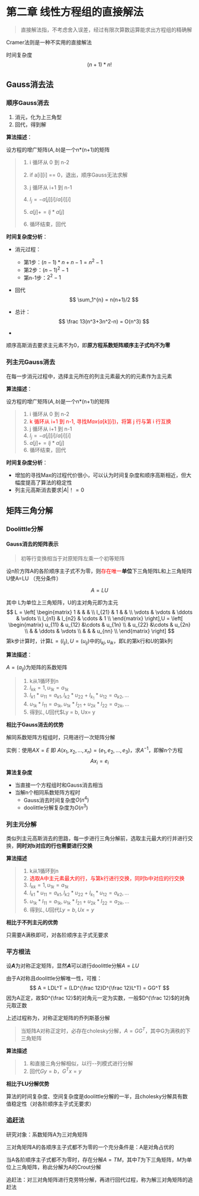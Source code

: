 # 第二章 线性方程组的直接解法

>  直接解法指，不考虑舍入误差，经过有限次算数运算能求出方程组的精确解

Cramer法则是一种不实用的直接解法

时间复杂度
$$
(n+1)*n!
$$


## Gauss消去法

### 顺序Gauss消去

1. 消元，化为上三角型
2. 回代，得到解

**算法描述**：

设方程的增广矩阵$(A,b)$是一个n*(n+1)的矩阵

> 1. i 循环从 0 到 n-2
>
> 2. if a\[i\]\[i\] == 0，退出，顺序Gauss无法求解
>
> 3. j 循环从 i+1 到 n-1
>
> 4. $l_j = - a[j][i]/a[i][i]$
>
> 5. $a[j] += lj*a[j]$
> 6. 循环结束，回代

**时间复杂度分析**：

- 消元过程：
  - 第1步：$(n-1)*n +n-1 = n^2-1$ 
  - 第2步：$(n-1)^2-1$
  - 第n-1步：$2^2-1$

- 回代
  $$
  \sum_1^{n} = n(n+1)/2
  $$
  
- 总计：
  $$
  \frac 13(n^3+3n^2-n) = O(n^3)
  $$
  
- 

顺序高斯消去要求主元素不为0，即**原方程系数矩阵顺序主子式均不为零**

### 列主元Gauss消去

在每一步消元过程中，选择主元所在的列主元素最大的的元素作为主元素

**算法描述**：

设方程的增广矩阵$(A,b)$是一个n*(n+1)的矩阵

> 1. i 循环从 0 到 n-2
> 2. <font color = 'red'>k 循环从 i+1 到 n-1, 寻找$Max(a[k][i])$，将第 j 行与第 i 行互换</font>
> 3. j 循环从 i+1 到 n-1
> 4. $l_j = - a[j][i]/a[i][i]$
> 5. $a[j] += lj*a[j]$
> 6. 循环结束，回代

**时间复杂度分析**：

- 增加的寻找Max的过程代价很小，可以认为时间复杂度和顺序高斯相近，但大幅度提高了算法的稳定性
- 列主元高斯消去要求$|A| ！= 0$

## 矩阵三角分解

### Doolittle分解

#### Gauss消去的矩阵表示

> 初等行变换相当于对原矩阵左乘一个初等矩阵

设n阶方阵A的各阶顺序主子式不为零，则<font color ='red'>存在唯一</font>**单位**下三角矩阵L和上三角矩阵U使A=LU （充分条件）

$$
A=LU
$$

其中 L为单位上三角矩阵，U的主对角元即为主元
$$
L = \left[
\begin{matrix}
 1      &       &  &       \\
 l_{21}      & 1     & &       \\
 \vdots & \vdots & \ddots & \vdots \\
 l_{n1}      & l_{n2}      & \cdots & 1      \\
\end{matrix}
\right],U = \left[
\begin{matrix}
 u_{11}      & u_{12}      &\cdots  & u_{1n}      \\
       & u_{22}     &\cdots &      u_{2n} \\
  &  & \ddots & \vdots \\
       &       &  & u_{nn}      \\
\end{matrix}
\right]
$$
第k步计算时，计算$L=(l_{ij}),U=(u_{ij})$中的$l_{kj},u_{ik}$，即$L$的第k行和$U$的第k列

**算法描述**：

$A=(a_{ij})$为矩阵的系数矩阵

> 1. k从1循环到n
> 2. $l_{kk} = 1,u_{1k} = a_{1k}$
> 3. $l_{k1}*u_{11} = a_{k1},l_{k2}*u_{22}+l_{k_1}*u_{12} = a_{k2},...$
> 4. $u_{1k}*l_{11}=a_{1k},u_{1k}*l_{21}+u_{2k}*l_{22} = a_{2k},...$
> 5. 得到$L,U$回代$Ly = b, Ux= y

**相比于Gauss消去的优势**

解同系数矩阵方程组时，只用进行一次矩阵分解

实例：使用$AX=E$ 即 $A(x_1,x_2,...,x_n) = (e_1,e_2,...,e_3)$，求$A^{-1}$，即解n个方程
$$
Ax_i = e_i
$$
**算法复杂度**

- 当直接一个方程组时和Gauss消去相当
- 当解n个相同系数矩阵方程时
  - Gauss消去时间复杂度$O(n^4)$
  - doolittle分解复杂度为$O(n^3)$

### 列主元分解

类似列主元高斯消去的思路，每一步进行三角分解前，选取主元最大的行并进行交换，**同时对b对应的行也需要进行交换**

**算法描述**

>1. k从1循环到n
>2. <font color='red'>选取A中主元素最大的行，与第k行进行交换，同时b中对应的行交换</font>
>3. $l_{kk} = 1,u_{1k} = a_{1k}$
>4. $l_{k1}*u_{11} = a_{k1},l_{k2}*u_{22}+l_{k_1}*u_{12} = a_{k2},...$
>5. $u_{1k}*l_{11}=a_{1k},u_{1k}*l_{21}+u_{2k}*l_{22} = a_{2k},...$
>6. 得到$L,U$回代$Ly = b, Ux= y$

**相比于不列主元的优势**

只需要A满秩即可，对各阶顺序主子式无要求

### 平方根法

设***A***为对称正定矩阵，显然***A***可以进行doolittle分解$A=LU$

由于A对称且doolittle分解唯一性，可推：
$$
A = LDL^T = (LD^{\frac 12}D^{\frac 12}L^T) = GG^T
$$
因为A正定，故$D^{\frac 12}$的对角元一定为实数，一般$D^{\frac 12}$的对角元取正数

上述过程称为，对称正定矩阵的乔列斯基分解

> 当矩阵A对称正定时，必存在cholesky分解，$A=GG^T$，其中G为满秩的下三角矩阵

**算法描述**

>1. 和直接三角分解相似，以行--列模式进行分解
>2. 回代$Gy=b，G^Tx=y$

**相比于LU分解优势**

算法的时间复杂度、空间复杂度是doolittle分解的一半，且cholesky分解具有数值稳定性（对各阶顺序主子式无要求）

### 追赶法

研究对象：系数矩阵A为三对角矩阵

三对角矩阵A的各顺序主子式都不为零的一个充分条件是：A是对角占优的

当A各阶顺序主子式都不为零时，存在分解$A=TM$，其中$T$为下三角矩阵，$M$为单位上三角矩阵，称此分解为A的Crout分解

追赶法：对三对角矩阵进行克劳特分解，再进行回代过程，称为解三对角矩阵的追赶法